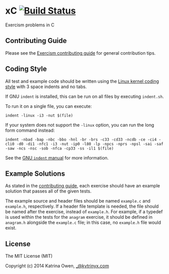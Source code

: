 # xC [![Build Status](https://travis-ci.org/exercism/xc.svg?branch=master)](https://travis-ci.org/exercism/xc)

Exercism problems in C

## Contributing Guide

Please see the [Exercism contributing guide](https://github.com/exercism/x-common/blob/master/CONTRIBUTING.md) for general contribution tips.

## Coding Style

All test and example code should be written using the [Linux kernel coding style](https://www.kernel.org/doc/Documentation/CodingStyle) with 3 space indents and no tabs.

If GNU `indent` is installed, this can be run on all files by executing `indent.sh`.

To run it on a single file, you can execute:

```shell
indent -linux -i3 -nut $(file)
```

If your system does not support the `-linux` option, you can run the long form command instead:

```shell
indent -nbad -bap -nbc -bbo -hnl -br -brs -c33 -cd33 -ncdb -ce -ci4 -cli0 -d0 -di1 -nfc1 -i3 -nut -ip0 -l80 -lp -npcs -nprs -npsl -sai -saf -saw -ncs -nsc -sob -nfca -cp33 -ss -il1 $(file)
```

See the [GNU `indent` manual](https://www.gnu.org/software/indent/manual/indent.html#SEC4) for more information.

## Example Solutions

As stated in the [contributing guide](https://github.com/exercism/x-common/blob/master/CONTRIBUTING.md#track-anatomy), each exercise should have an example solution that passes all of the given tests.

The example source and header files should be named `example.c` and `example.h`, respectively. If a header file template is needed, the file should be named after the exercise, instead of `example.h`. For example, if a typedef is used within the tests for the `anagram` exercise, it should be defined in `anagram.h` alongside the `example.c` file; in this case, no `example.h` file would exist.

## License

The MIT License (MIT)

Copyright (c) 2014 Katrina Owen, _@kytrinyx.com

